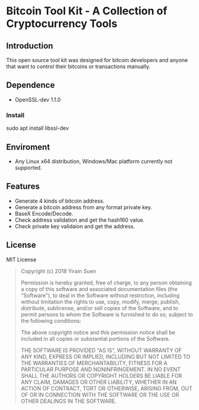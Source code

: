 # Bitcoin Tool Kit - A Collection of Cryptocurrency Tools

## Introduction

This open source tool kit was designed for bitcoin developers and anyone that want to control their bitcoins or transactions manually.

## Dependence

* OpenSSL-dev 1.1.0

 ### Install
 sudo apt install libssl-dev

## Enviroment

* Any Linux x64 distribution, Windows/Mac platform currently not supported.

## Features

* Generate 4 kinds of bitcoin address.
* Generate a bitcoin address from any format private key.
* BaseX Encode/Decode.
* Check address validation and get the hash160 value.
* Check private key validaion and get the address.

## License

MIT License

>  Copyright (c) 2018 Yirain Suen
>
>  Permission is hereby granted, free of charge, to any person obtaining a copy
>  of this software and associated documentation files (the "Software"), to deal
>  in the Software without restriction, including without limitation the rights
>  to use, copy, modify, merge, publish, distribute, sublicense, and/or sell
>  copies of the Software, and to permit persons to whom the Software is
>  furnished to do so, subject to the following conditions:
>
>  The above copyright notice and this permission notice shall be included in
>  all copies or substantial portions of the Software.
>
>  THE SOFTWARE IS PROVIDED "AS IS", WITHOUT WARRANTY OF ANY KIND, EXPRESS OR
>  IMPLIED, INCLUDING BUT NOT LIMITED TO THE WARRANTIES OF MERCHANTABILITY,
>  FITNESS FOR A PARTICULAR PURPOSE AND NONINFRINGEMENT. IN NO EVENT SHALL THE
>  AUTHORS OR COPYRIGHT HOLDERS BE LIABLE FOR ANY CLAIM, DAMAGES OR OTHER
>  LIABILITY, WHETHER IN AN ACTION OF CONTRACT, TORT OR OTHERWISE, ARISING FROM,
>  OUT OF OR IN CONNECTION WITH THE SOFTWARE OR THE USE OR OTHER DEALINGS IN
>  THE SOFTWARE.
